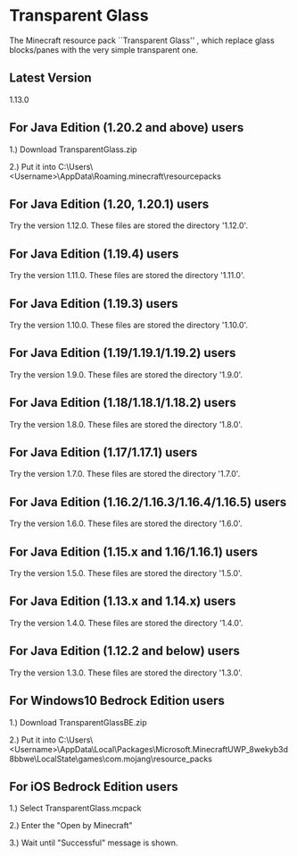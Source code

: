 # Transparent Glass
The Minecraft resource pack ``Transparent Glass'' , which replace glass blocks/panes with the very simple transparent one.

## Latest Version
1.13.0

## For Java Edition (1.20.2 and above) users
1.) Download TransparentGlass.zip

2.) Put it into C:\Users\\\<Username\>\AppData\Roaming\.minecraft\resourcepacks

## For Java Edition (1.20, 1.20.1) users
Try the version 1.12.0. These files are stored the directory '1.12.0'.

## For Java Edition (1.19.4) users
Try the version 1.11.0. These files are stored the directory '1.11.0'.

## For Java Edition (1.19.3) users
Try the version 1.10.0. These files are stored the directory '1.10.0'.

## For Java Edition (1.19/1.19.1/1.19.2) users
Try the version 1.9.0. These files are stored the directory '1.9.0'.

## For Java Edition (1.18/1.18.1/1.18.2) users
Try the version 1.8.0. These files are stored the directory '1.8.0'.

## For Java Edition (1.17/1.17.1) users
Try the version 1.7.0. These files are stored the directory '1.7.0'.

## For Java Edition (1.16.2/1.16.3/1.16.4/1.16.5) users
Try the version 1.6.0. These files are stored the directory '1.6.0'.

## For Java Edition (1.15.x and 1.16/1.16.1) users
Try the version 1.5.0. These files are stored the directory '1.5.0'.

## For Java Edition (1.13.x and 1.14.x) users
Try the version 1.4.0. These files are stored the directory '1.4.0'.

## For Java Edition (1.12.2 and below) users
Try the version 1.3.0. These files are stored the directory '1.3.0'.

## For Windows10 Bedrock Edition users
1.) Download TransparentGlassBE.zip

2.) Put it into C:\Users\\\<Username\>\AppData\Local\Packages\Microsoft.MinecraftUWP_8wekyb3d8bbwe\LocalState\games\com.mojang\resource_packs

## For iOS Bedrock Edition users
1.) Select TransparentGlass.mcpack

2.) Enter the "Open by Minecraft"

3.) Wait until "Successful" message is shown.
